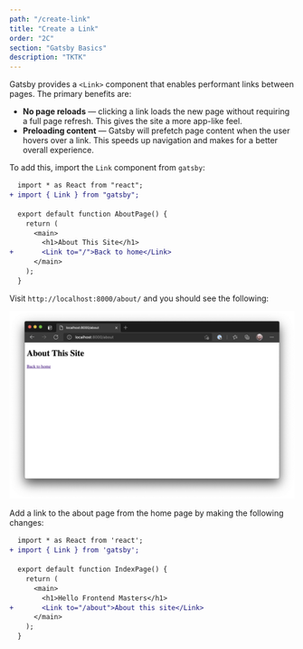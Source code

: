 ```yaml
---
path: "/create-link"
title: "Create a Link"
order: "2C"
section: "Gatsby Basics"
description: "TKTK"
---
```


Gatsby provides a `<Link>` component that enables performant links between pages. The primary benefits are:

- **No page reloads** — clicking a link loads the new page without requiring a full page refresh. This gives the site a more app-like feel.
- **Preloading content** — Gatsby will prefetch page content when the user hovers over a link. This speeds up navigation and makes for a better overall experience.

To add this, import the `Link` component from `gatsby`:

```diff
  import * as React from "react";
+ import { Link } from "gatsby";

  export default function AboutPage() {
    return (
      <main>
        <h1>About This Site</h1>
+       <Link to="/">Back to home</Link>
      </main>
    );
  }
```

Visit `http://localhost:8000/about/` and you should see the following:

![About page](./images/about-page.png)

Add a link to the about page from the home page by making the following changes:

```diff
  import * as React from 'react';
+ import { Link } from 'gatsby';

  export default function IndexPage() {
    return (
      <main>
        <h1>Hello Frontend Masters</h1>
+       <Link to="/about">About this site</Link>
      </main>
    );
  }
```
